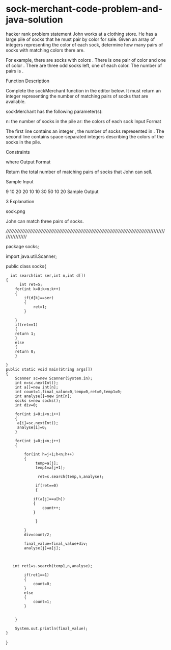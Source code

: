 # sock-merchant-code-problem-and-java-solution
hacker rank problem statement
John works at a clothing store. He has a large pile of socks that he must pair by color for sale. Given an array of integers representing the color of each sock, determine how many pairs of socks with matching colors there are.

For example, there are  socks with colors . There is one pair of color  and one of color . There are three odd socks left, one of each color. The number of pairs is .

Function Description

Complete the sockMerchant function in the editor below. It must return an integer representing the number of matching pairs of socks that are available.

sockMerchant has the following parameter(s):

n: the number of socks in the pile
ar: the colors of each sock
Input Format

The first line contains an integer , the number of socks represented in .
The second line contains  space-separated integers describing the colors  of the socks in the pile.

Constraints

 where 
Output Format

Return the total number of matching pairs of socks that John can sell.

Sample Input

9
10 20 20 10 10 30 50 10 20
Sample Output

3
Explanation

sock.png

John can match three pairs of socks.

*/////////////////////////////////////////////////////////////////////////////////////////*///////////////////////


package socks;


import java.util.Scanner;

public class socks{
	
      int search(int ser,int n,int d[])
    {
    	  int ret=5;
        for(int k=0;k<n;k++)
        {
            if(d[k]==ser)
            {
                ret=1;
            }
         
        }
        if(ret==1)
        {
        return 1;
        }
        else
        {
        return 0;
        }
        	
    }
    public static void main(String args[])
    {
        Scanner sc=new Scanner(System.in);
        int n=sc.nextInt();
        int a[]=new int[n];
        int count=1,final_value=0,temp=0,ret=0,temp1=0;
        int analyse[]=new int[n];
        socks s=new socks();
        int div=0;
    
        for(int i=0;i<n;i++)
        {
         a[i]=sc.nextInt();   
         analyse[i]=0;
        }

        for(int j=0;j<n;j++)
        {
           
            for(int h=j+1;h<n;h++)
            {
            	 temp=a[j];
                 temp1=a[j+1];

            	  ret=s.search(temp,n,analyse);

                 if(ret==0)
                 {
                    
                if(a[j]==a[h])
                {
                    count++;
                }
                 
                 }
                
            }
            div=count/2;

            final_value=final_value+div;
            analyse[j]=a[j];


      
  	   int ret1=s.search(temp1,n,analyse);

            if(ret1==1)
            {
            	count=0;
            }
            else
            {
            	count=1;
            }


        }
      
        System.out.println(final_value);
    }
}
